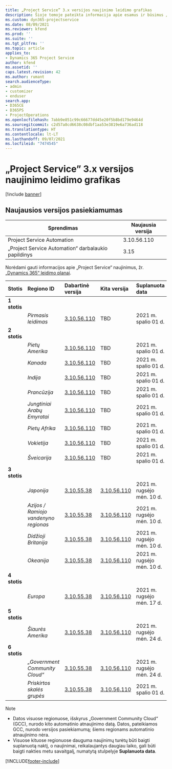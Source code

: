 ```yaml
---
title: „Project Service” 3.x versijos naujinimo leidimo grafikas
description: Šioje temoje pateikta informacija apie esamus ir būsimus „Dynamics 365 Project Service Automation“ leidimus.
ms.custom: dyn365-projectservice
ms.date: 08/09/2021
ms.reviewer: kfend
ms.prod: ''
ms.suite: ''
ms.tgt_pltfrm: ''
ms.topic: article
applies_to:
- Dynamics 365 Project Service
author: kfend
ms.assetid: ''
caps.latest.revision: 42
ms.author: rumant
search.audienceType:
- admin
- customizer
- enduser
search.app:
- D365CE
- D365PS
- ProjectOperations
ms.openlocfilehash: 7abb9e851c99c66677dd45e20f5b8bd179e9464d
ms.sourcegitcommit: c2d57a8cd6638c08dbf1aa53e3819e6a736ad118
ms.translationtype: HT
ms.contentlocale: lt-LT
ms.lasthandoff: 09/07/2021
ms.locfileid: "7474545"
---
```

# <a name="update-release-schedule-for-project-service-3x"></a>„Project Service” 3.x versijos naujinimo leidimo grafikas

[!include [banner](../includes/psa-now-project-operations.md)]

## <a name="latest-version-availability"></a>Naujausios versijos pasiekiamumas

| Sprendimas  | Naujausia versija |
|-------|----|
| Project Service Automation    | 3.10.56.110 |
| „Project Service Automation“ darbalaukio papildinys                | 3.15          |

Norėdami gauti informacijos apie „Project Service“ naujinimus, žr. [„Dynamics 365“ leidimo planai](/dynamics365/release-plans/). 

| Stotis  | Regiono ID | Dabartinė versija | Kita versija |  Suplanuota data
| :---   | :---   | :---   | :---   |:---   |         
|<strong>1 stotis</strong> | |  |  | |
| | <i>Pirmasis leidimas</i> | [3.10.56.110](whats-new-ur-35.md) | TBD | 2021 m. spalio 01 d.
|<strong>2 stotis</strong> | |  |  | |
| | <i>Pietų Amerika</i> | [3.10.56.110](whats-new-ur-35.md) | TBD | 2021 m. spalio 01 d.
| | <i>Kanada</i> | [3.10.56.110](whats-new-ur-35.md) | TBD | 2021 m. spalio 01 d.
| | <i>Indija</i> | [3.10.56.110](whats-new-ur-35.md) | TBD | 2021 m. spalio 01 d.
| | <i>Prancūzija</i> | [3.10.56.110](whats-new-ur-35.md) | TBD | 2021 m. spalio 01 d.
| | <i>Jungtiniai Arabų Emyratai</i> | [3.10.56.110](whats-new-ur-35.md) | TBD | 2021 m. spalio 01 d.
| | <i>Pietų Afrika</i> | [3.10.56.110](whats-new-ur-35.md) | TBD | 2021 m. spalio 01 d.
| | <i>Vokietija</i> | [3.10.56.110](whats-new-ur-35.md) | TBD | 2021 m. spalio 01 d.
| | <i>Šveicarija</i> | [3.10.56.110](whats-new-ur-35.md) | TBD | 2021 m. spalio 01 d.
|<strong>3 stotis</strong> | |  |  | |
| | <i>Japonija</i> | [3.10.55.38](whats-new-ur-34.md) | [3.10.56.110](whats-new-ur-35.md) | 2021 m. rugsėjo mėn. 10 d.
| | <i>Azijos / Ramiojo vandenyno regionas</i> | [3.10.55.38](whats-new-ur-34.md) | [3.10.56.110](whats-new-ur-35.md) | 2021 m. rugsėjo mėn. 10 d.
| | <i>Didžioji Britanija</i> | [3.10.55.38](whats-new-ur-34.md) | [3.10.56.110](whats-new-ur-35.md) | 2021 m. rugsėjo mėn. 10 d.
| | <i>Okeanija</i> | [3.10.55.38](whats-new-ur-34.md) | [3.10.56.110](whats-new-ur-35.md) | 2021 m. rugsėjo mėn. 10 d.
|<strong>4 stotis</strong> | |  |  | |
| | <i>Europa</i> | [3.10.55.38](whats-new-ur-34.md) | [3.10.56.110](whats-new-ur-35.md) | 2021 m. rugsėjo mėn. 17 d.
|<strong>5 stotis</strong> | |  |  | |
| | <i>Šiaurės Amerika</i> | [3.10.55.38](whats-new-ur-34.md) | [3.10.56.110](whats-new-ur-35.md) | 2021 m. rugsėjo mėn. 24 d.
|<strong>6 stotis</strong> | |  |  | |
| | <i>„Government Community Cloud“</i> | [3.10.55.38](whats-new-ur-34.md) | [3.10.56.110](whats-new-ur-35.md) | 2021 m. rugsėjo mėn. 24 d.
| | <i>Priskirtos skalės grupės</i> | [3.10.55.38](whats-new-ur-34.md) | [3.10.56.110](whats-new-ur-35.md) | 2021 m. spalio 01 d.

>[!Note]
> - Datos visuose regionuose, išskyrus „Government Community Cloud“ (GCC), nurodo kito automatinio atnaujinimo datą. Datos, pateikiamos GCC, nurodo versijos pasiekiamumą; šiems regionams automatinio atnaujinimo nėra.
> - Visuose kituose regionuose dauguma naujinimų turėtų būti baigti suplanuotą naktį, o naujinimai, reikalaujantys daugiau laiko, gali būti baigti nakties metu savaitgalį, numatytą stulpelyje **Suplanuota data**.


[!INCLUDE[footer-include](../includes/footer-banner.md)]
